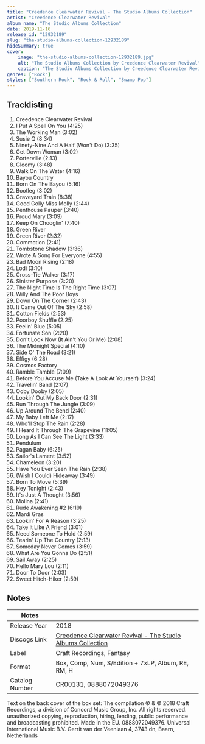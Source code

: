 ```yaml
---
title: "Creedence Clearwater Revival - The Studio Albums Collection"
artist: "Creedence Clearwater Revival"
album_name: "The Studio Albums Collection"
date: 2019-11-16
release_id: "12932189"
slug: "the-studio-albums-collection-12932189"
hideSummary: true
cover:
    image: "the-studio-albums-collection-12932189.jpg"
    alt: "The Studio Albums Collection by Creedence Clearwater Revival"
    caption: "The Studio Albums Collection by Creedence Clearwater Revival"
genres: ["Rock"]
styles: ["Southern Rock", "Rock & Roll", "Swamp Pop"]
---
```

## Tracklisting
1. Creedence Clearwater Revival
2. I Put A Spell On You (4:25)
3. The Working Man (3:02)
4. Susie Q (8:34)
5. Ninety-Nine And A Half (Won't Do) (3:35)
6. Get Down Woman (3:02)
7. Porterville (2:13)
8. Gloomy (3:48)
9. Walk On The Water (4:16)
10. Bayou Country
11. Born On The Bayou (5:16)
12. Bootleg (3:02)
13. Graveyard Train (8:38)
14. Good Golly Miss Molly (2:44)
15. Penthouse Pauper (3:40)
16. Proud Mary (3:09)
17. Keep On Chooglin' (7:40)
18. Green River
19. Green River (2:32)
20. Commotion (2:41)
21. Tombstone Shadow (3:36)
22. Wrote A Song For Everyone (4:55)
23. Bad Moon Rising (2:18)
24. Lodi (3:10)
25. Cross-Tie Walker (3:17)
26. Sinister Purpose (3:20)
27. The Night Time Is The Right Time (3:07)
28. Willy And The Poor Boys
29. Down On The Corner (2:43)
30. It Came Out Of The Sky (2:58)
31. Cotton Fields (2:53)
32. Poorboy Shuffle (2:25)
33. Feelin' Blue (5:05)
34. Fortunate Son (2:20)
35. Don't Look Now (It Ain't You Or Me) (2:08)
36. The Midnight Special (4:10)
37. Side O' The Road (3:21)
38. Effigy (6:28)
39. Cosmos Factory
40. Ramble Tamble (7:09)
41. Before You Accuse Me (Take A Look At Yourself) (3:24)
42. Travelin' Band (2:07)
43. Ooby Dooby (2:05)
44. Lookin' Out My Back Door (2:31)
45. Run Through The Jungle (3:09)
46. Up Around The Bend (2:40)
47. My Baby Left Me (2:17)
48. Who'll Stop The Rain (2:28)
49. I Heard It Through The Grapevine (11:05)
50. Long As I Can See The Light (3:33)
51. Pendulum
52. Pagan Baby (6:25)
53. Sailor's Lament (3:52)
54. Chameleon (3:20)
55. Have You Ever Seen The Rain (2:38)
56. (Wish I Could) Hideaway (3:49)
57. Born To Move (5:39)
58. Hey Tonight (2:43)
59. It's Just A Thought (3:56)
60. Molina (2:41)
61. Rude Awakening #2 (6:19)
62. Mardi Gras
63. Lookin' For A Reason (3:25)
64. Take It Like A Friend (3:01)
65. Need Someone To Hold (2:59)
66. Tearin' Up The Country (2:13)
67. Someday Never Comes (3:59)
68. What Are You Gonna Do (2:51)
69. Sail Away (2:25)
70. Hello Mary Lou (2:11)
71. Door To Door (2:03)
72. Sweet Hitch-Hiker (2:59)


## Notes
| Notes          |             |
| ---------------| ----------- |
| Release Year   | 2018 |
| Discogs Link   | [Creedence Clearwater Revival - The Studio Albums Collection](https://www.discogs.com/release/12932189-Creedence-Clearwater-Revival-The-Studio-Albums-Collection) |
| Label          | Craft Recordings, Fantasy |
| Format         | Box, Comp, Num, S/Edition + 7xLP, Album, RE, RM, H |
| Catalog Number | CR00131, 0888072049376 |

Text on the back cover of the box set:  The compilation ℗ & © 2018 Craft Recordings, a division of Concord Music Group, Inc. All rights reserved. unauthorized copying, reproduction, hiring, lending, public performance and broadcasting prohibited. Made in the EU. 0888072049376. Universal International Music B.V. Gerrit van der Veenlaan 4, 3743 dn, Baarn, Netherlands
